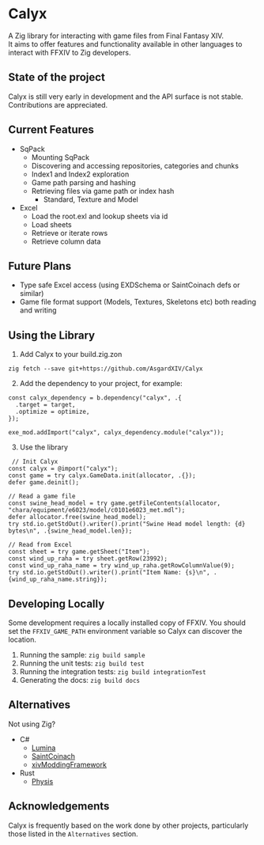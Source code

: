 # Calyx

A Zig library for interacting with game files from Final Fantasy XIV. 
<br/>It aims to offer features and functionality available in other languages to interact with FFXIV to Zig developers.

## State of the project
Calyx is still very early in development and the API surface is not stable. Contributions are appreciated.

## Current Features
* SqPack
  * Mounting SqPack
  * Discovering and accessing repositories, categories and chunks
  * Index1 and Index2 exploration
  * Game path parsing and hashing
  * Retrieving files via game path or index hash
     * Standard, Texture and Model
* Excel
  * Load the root.exl and lookup sheets via id
  * Load sheets
  * Retrieve or iterate rows
  * Retrieve column data

## Future Plans
* Type safe Excel access (using EXDSchema or SaintCoinach defs or similar)
* Game file format support (Models, Textures, Skeletons etc) both reading and writing

## Using the Library
1. Add Calyx to your build.zig.zon
```
zig fetch --save git+https://github.com/AsgardXIV/Calyx
```

2. Add the dependency to your project, for example:
```zig
const calyx_dependency = b.dependency("calyx", .{
  .target = target,
  .optimize = optimize,
});

exe_mod.addImport("calyx", calyx_dependency.module("calyx"));
```

3. Use the library
```zig
 // Init Calyx
const calyx = @import("calyx");
const game = try calyx.GameData.init(allocator, .{});
defer game.deinit();

// Read a game file
const swine_head_model = try game.getFileContents(allocator, "chara/equipment/e6023/model/c0101e6023_met.mdl");
defer allocator.free(swine_head_model);
try std.io.getStdOut().writer().print("Swine Head model length: {d} bytes\n", .{swine_head_model.len});

// Read from Excel
const sheet = try game.getSheet("Item");
const wind_up_raha = try sheet.getRow(23992);
const wind_up_raha_name = try wind_up_raha.getRowColumnValue(9);
try std.io.getStdOut().writer().print("Item Name: {s}\n", .{wind_up_raha_name.string});
```

## Developing Locally
Some development requires a locally installed copy of FFXIV. You should set the `FFXIV_GAME_PATH` environment variable so Calyx can discover the location.

1. Running the sample: `zig build sample`
2. Running the unit tests: `zig build test`
3. Running the integration tests: `zig build integrationTest`
4. Generating the docs: `zig build docs`

## Alternatives
Not using Zig?
* C#
  * [Lumina](https://github.com/NotAdam/Lumina)
  * [SaintCoinach](https://github.com/xivapi/SaintCoinach)
  * [xivModdingFramework](https://github.com/TexTools/xivModdingFramework)
* Rust
  * [Physis](https://github.com/redstrate/Physis)
 
## Acknowledgements
Calyx is frequently based on the work done by other projects, particularly those listed in the `Alternatives` section. 
